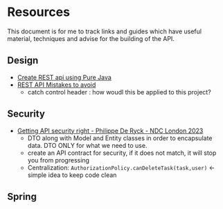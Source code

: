 # Resources

This document is for me to track links and guides which have useful material, techniques and advise for the building of the API.


## Design

- [Create REST api using Pure Java](https://www.boxuk.com/insight/creating-a-rest-api-quickly-using-pure-java/)
- [REST API Mistakes to avoid](https://www.youtube.com/watch?v=JxeTegu4dD8)
  - catch control header : how woudl this be applied to this project?

## Security

- [Getting API security right - Philippe De Ryck - NDC London 2023](https://www.youtube.com/watch?v=7UBm8QFTaq0)
  - DTO along with Model and Entity classes in order to encapsulate data. DTO ONLY for what we need to use.
  - create an API contract for security, if it does not match, it will stop you from progressing
  - Centralization: `AuthorizationPolicy.canDeleteTask(task,user)` <- simple idea to keep code clean

## Spring

